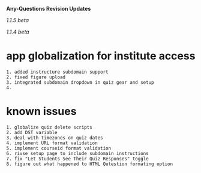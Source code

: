 **Any-Questions Revision Updates**

*1.1.5 beta*




*1.1.4 beta*

# app globalization for institute access
	1. added instructure subdomain support
	2. fixed figure upload
	3. integrated subdomain dropdown in quiz gear and setup
	4. 
	
# known issues
	1. globalize quiz delete scripts
	2. add DST variable
	3. deal with timezones on quiz dates
	4. implement URL format validation
	5. implement courseid format validation
	6. rivse setup page to include subdomain instructions
	7. fix "Let Students See Their Quiz Responses" toggle
	8. figure out what happened to HTML Qutestion formating option